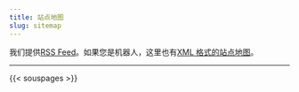 ```yaml
---
title: 站点地图
slug: sitemap
---
```


我们提供[RSS Feed](../feed.xml)。如果您是机器人，这里也有[XML 格式的站点地图](../sitemap.xml)。

---

{{< souspages >}}
